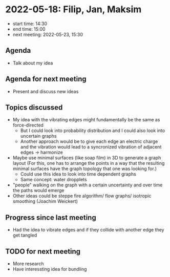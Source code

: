 # 2022-05-18: Filip, Jan, Maksim

* start time: 14:30
* end time: 15:00
* next meeting: 2022-05-23, 15:30

## Agenda

* Talk about my idea

## Agenda for next meeting

* Present and discuss new ideas

## Topics discussed

* My idea with the vibrating edges might fundamentally be the same as force-directed 
    * But I could look into probability distribution and I could also look into 
        uncertain graphs
    * Another approach would be to give each edge an electric charge
        and the vibration would lead to a syncronized vibration of adjacent edges 
        -> harmonize
* Maybe use minimal surfaces (like soap film) in 3D to generate a graph layout 
        (For this, one has to arrange the points in a way that the resulting minimal 
        surfaces have the graph topology that one was looking for.) 
    * Could use this idea to look into time dependent graphs 
    * Same concept: water dropplets
* "people" walking on the graph with a certain uncertainty and over time the 
    paths would emerge
* Other ideas could be steppe fire algorithm/ flow graphs/ isotropic smoothing (Joachim Weickert)

## Progress since last meeting

* Had the idea to vibrate edges and if they collide with another edge they get tangled

## TODO for next meeting

* More research
* Have interessting idea for bundling